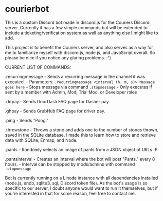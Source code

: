 # courierbot

This is a custom Discord bot made in discord.js for the Couriers Discord server. Currently it has a few simple commands but will be extended to include a ticketing/verification system as well as anything else I might like to add.

This project is to benefit the Couriers server, and also serves as a way for me to familiarize myself with discord.js, node.js, and JavaScript overall. So please be nice if you notice any glaring problems. :^)


CURRENT LIST OF COMMANDS:

 .recurringmessage
     - Sends a recurring message in the channel it was executed.
     - Parameters: `.recurringmessage <interval (h, m, s)> Message goes here`
     - Stops message via command `.stopmessage`
     - Only executes if sent by a member with Admin, Mod, Trial Mod, or Developer roles
     
.ddpay
    - Sends DoorDash FAQ page for Dasher pay.
    
.ghpay
    - Sends GrubHub FAQ page for driver pay.
    
.ping
    - Sends "Pong."

.throwstone
    - Throws a stone and adds one to the number of stones thrown, saved in the SQLite database. I made this to learn how to store and retrieve data with SQLite, Enmap, and Node.

.pants
    - Randomly selects an image of pants from a JSON object of URLs :P

.pantsinterval
    - Creates an interval where the bot will post "Pants." every 8 hours.
    - Interval can be stopped by mods/admins with command `.stopmessage` 

    
Bot is currently running on a Linode instance with all dependencies installed (node.js, endb, sqlite3, sql, Discord token file). As the bot's usage is so specific to our server, I doubt anyone would want to run it themselves, but if you're interested in that for some reason, feel free to contact me.
